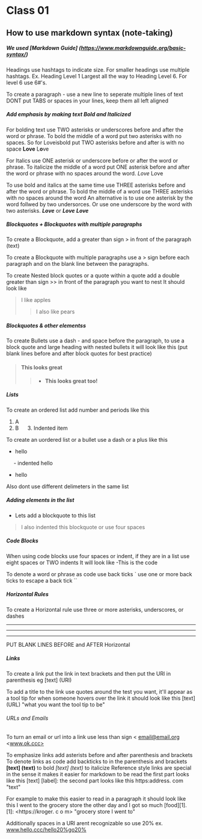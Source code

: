 # Class 01

## How to use markdown syntax (note-taking)
##### We used [Markdown Guide] (https://www.markdownguide.org/basic-syntax/)

Headings use hashtags to indicate size. For smaller headings use multiple hashtags. Ex. Heading Level 1 Largest all the way to Heading Level 6. For level 6 use 6#'s.

To create a paragraph - use a new line to seperate multiple lines of text 
DONT put TABS or spaces in your lines, keep them all left aligned

##### Add emphasis by making text Bold and Italicized

For bolding text use TWO asterisks or underscores before and after the word or phrase. To bold the middle of a word put two asterisks with no spaces. 
So for Loveisbold put TWO asterisks before and after is with no space
**Love**
L**o**ve
 
For Italics use ONE asterisk or underscore before or after the word or phrase.
To italicize the middle of a word put ONE asterisk before and after the word or phrase with no spaces around the word.
*Love*
L*o*ve

To use bold and italics at the same time use THREE asterisks before and after the word or phrase. To bold the middle of a word use THREE asterisks with no spaces around the word
An alternative is to use one asterisk by the word follwed by two undersorces. Or use one underscore by the word with two asterisks.
***Love***
or __*Love*__
**_Love_**
 
##### Blockquotes + Blockquotes with multiple paragraphs
 
To create a Blockquote, add a greater than sign > in front of the paragraph (text)
 
To create a Blockquote with multiple paragraphs use a > sign before each paragraph and on the blank line between the paragraphs.
 
To create Nested block quotes or a quote within a quote add a double greater than sign >> in front of the paragraph you want to nest 
It should look like 

> I like apples
> 
>> I also like pears 

##### Blockquotes & other elementss

To create Bullets use a dash - and space before the paragraph, to use a block quote and large heading with nested bullets it will look like this 
(put blank lines before and after block quotes for best practice)

> #### This looks great
> 
>> - **This looks great too!**

##### Lists

To create an ordered list add number and periods like this
1. A
2. B
&nbsp;&nbsp;&nbsp;&nbsp; 3. Indented item

To create an uordered list or a bullet use a dash or a plus like this
- hello  

&nbsp;&nbsp;&nbsp;&nbsp; - indented hello
- hello

Also dont use different delimeters in the same list

##### Adding elements in the list

- Lets add a blockquote to this list
> I also indented this blockquote or use four spaces

##### Code Blocks

When using code blocks use four spaces or indent, if they are in a list use eight spaces or TWO indents 
It will look like 
-This is the code
<html>
To denote a word or phrase as code use back ticks `
use one or more back ticks to escape a back tick ``
 
##### Horizontal Rules
 
To create a Horizontal rule use three or more asterisks, underscores, or dashes
***
---
___
 
PUT BLANK LINES BEFORE and AFTER Horizontal
 
##### Links
 
To create a link put the link in text brackets and then put the URl in parenthesis
eg [text] (URl)
 
To add a title to the link use quotes around the test you want, it'll appear as a tool tip for when someone hovers over the link 
it should look like this [text] (URL) "what you want the tool tip to be"
 
###### URLs and Emails

To turn an email or url into a link use less than sign <
<email@email.org>
<www.ok.ccc>

To emphasize links add asterists before and after parenthesis and brackets
To denote links as code add backticks to in the parenthesis and brackets
**[text] (text)** to bold 
*[text] (text)* to italicize
Reference style links are special in the sense it makes it easier for markdown to be read
the first part looks like this [text] [label]: 
the second part looks like this https:address. com "text"  

For example to make this easier to read in a paragraph it should look like this
I went to the grocery store the other day and I got so much [food][1].
[1]: <https://kroger. c o m> "grocery store I went to"
  
Additionally spaces in a URl arent recognizable so use 20% ex. www.hello.ccc/hello20%go20%
 
 
 
